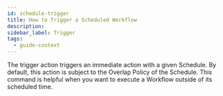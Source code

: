 ```yaml
---
id: schedule-trigger
title: How to Trigger a Scheduled Workflow
description:
sidebar_label: Trigger
tags:
  - guide-context
---
```


The trigger action triggers an immediate action with a given Schedule. By default, this action is subject to the Overlap Policy of the Schedule. This command is helpful when you want to execute a Workflow outside of its scheduled time.

